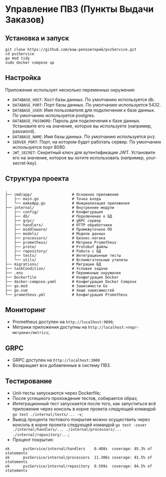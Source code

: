 # Управление ПВЗ (Пункты Выдачи Заказов)

## Установка и запуск

```
git clone https://github.com/ваш-репозиторий/pvzService.git
cd pvzService
go mod tidy
sudo docker compose up
```

## Настройка

Приложение использует несколько переменных окружения:

- ```DATABASE_HOST```: Хост базы данных. По умолчанию используется db.  
- ```DATABASE_PORT```: Порт базы данных. По умолчанию используется 5432.  
- ```DATABASE_USER```: Имя пользователя для подключения к базе данных. По умолчанию используется postgres.  
- ```DATABASE_PASSWORD```: Пароль для подключения к базе данных. Установите его на значение, которое вы используете (например, password).  
- ```DATABASE_NAME```: Имя базы данных. По умолчанию используется pvz.  
- ```SERVER_PORT```: Порт, на котором будет работать сервер. По умолчанию используется порт 8080.  
- ```JWT_SECRET```: Секретный ключ для аутентификации JWT. Установите его на значение, которое вы хотите использовать (например, your-secret-key).  

## Структура проекта
```
.
├── cmd/app/                  # Основное приложение
│   ├── main.go               # Точка входа
│   └── makeApp.go            # Инициализация приложения
├── internal/                 # Внутренние модули
│   ├── config/               # Конфигурация
│   ├── db/                   # Подключение к БД
│   ├── grpc/                 # gRPC сервер
│   ├── handlers/             # HTTP обработчики
│   ├── middleware/           # Промежуточное ПО
│   ├── models/               # Модели данных
│   ├── processors/           # Бизнес-логика
│   ├── prometheus/           # Метрики Prometheus
│   ├── proto/                # Protobuf файлы
│   ├── repository/           # Работа с БД
│   ├── tests/                # Интеграционные тесты
│   └── utils/                # Вспомогательные утилиты
├── migrations/               # Миграции БД
├── taskСondition/            # Условия задачи 
├── .env                      # Переменные окружения
├── Dockerfile                # Конфигурация Docker
├── docker-compose.yaml       # Конфигурация Docker Compose
├── go.mod                    # Зависимости Go
├── go.sum                    # Хеши зависимостей
└── prometheus.yml            # Конфигурация Prometheus
```

## Мониторинг
- Prometheus доступен на ```http://localhost:9090```;
- Метрики приложения доступны на ```http://localhost:<порт-метрики>/metrics```;

## GRPC
- GRPC доступен на ```http://localhost:3000```
- Возвращает все добавленные в систему ПВЗ.

## Тестирование
- Unit-тесты запускаются через Dockerfile;
- После успешного прохождения тестов, собирается образ;
- Интеграционный тест запускается после того, как запуститься всё приложение через консоль в корне проекта следующей командой ``` go test ./internal/tests/... -v```;
- Вывод процента тестового покрытия можно осуществить через консоль в корне проекта следующей командой ```go test -cover ./internal/handlers/... ./internal/processors/... ./internal/repository/...```;
- Процент покрытия:
``` 
ok      pvzService/internal/handlers    0.408s  coverage: 85.3% of statements
ok      pvzService/internal/processors  11.306s coverage: 81.5% of statements
ok      pvzService/internal/repository  0.599s  coverage: 84.5% of statements
```

